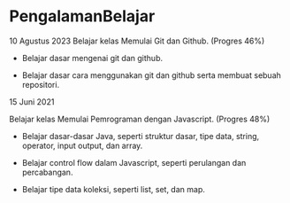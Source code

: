 # PengalamanBelajar
10 Agustus 2023
Belajar kelas Memulai Git dan Github. (Progres 46%)

* Belajar dasar mengenai git dan github.

* Belajar dasar cara menggunakan git dan github serta membuat sebuah repositori.  


15 Juni 2021

Belajar kelas Memulai Pemrograman dengan Javascript. (Progres 48%)

  * Belajar dasar-dasar Java, seperti struktur dasar, tipe data, string, operator, input output, dan array.

  * Belajar control flow dalam Javascript, seperti perulangan dan percabangan.

  * Belajar tipe data koleksi, seperti list, set, dan map.
